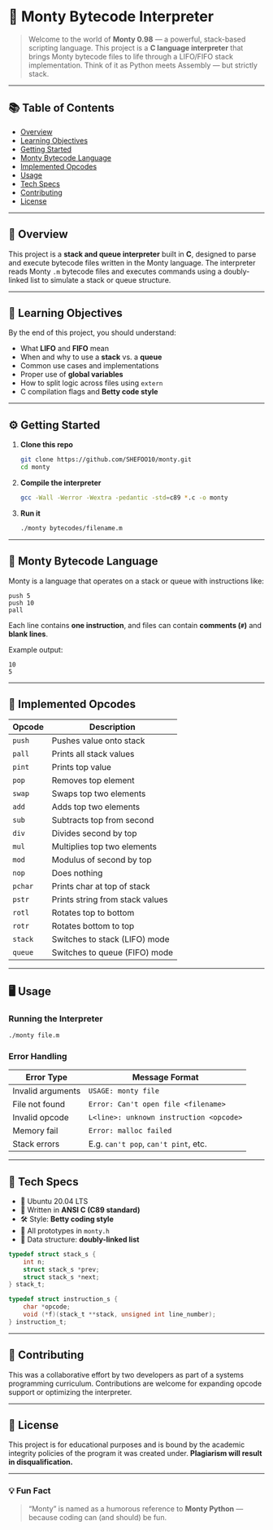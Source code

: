

# 🐍 Monty Bytecode Interpreter

> Welcome to the world of **Monty 0.98** — a powerful, stack-based scripting language. This project is a **C language interpreter** that brings Monty bytecode files to life through a LIFO/FIFO stack implementation. Think of it as Python meets Assembly — but strictly stack.

---

## 📚 Table of Contents

* [Overview](#-overview)
* [Learning Objectives](#-learning-objectives)
* [Getting Started](#-getting-started)
* [Monty Bytecode Language](#-monty-bytecode-language)
* [Implemented Opcodes](#-implemented-opcodes)
* [Usage](#-usage)
* [Tech Specs](#-tech-specs)
* [Contributing](#-contributing)
* [License](#-license)

---

## 📌 Overview

This project is a **stack and queue interpreter** built in **C**, designed to parse and execute bytecode files written in the Monty language.
The interpreter reads Monty `.m` bytecode files and executes commands using a doubly-linked list to simulate a stack or queue structure.

---

## 🧠 Learning Objectives

By the end of this project, you should understand:

* What **LIFO** and **FIFO** mean
* When and why to use a **stack** vs. a **queue**
* Common use cases and implementations
* Proper use of **global variables**
* How to split logic across files using `extern`
* C compilation flags and **Betty code style**

---

## ⚙️ Getting Started

1. **Clone this repo**

   ```bash
   git clone https://github.com/SHEFOO10/monty.git
   cd monty
   ```

2. **Compile the interpreter**

   ```bash
   gcc -Wall -Werror -Wextra -pedantic -std=c89 *.c -o monty
   ```

3. **Run it**

   ```bash
   ./monty bytecodes/filename.m
   ```

---

## 🐍 Monty Bytecode Language

Monty is a language that operates on a stack or queue with instructions like:

```monty
push 5
push 10
pall
```

Each line contains **one instruction**, and files can contain **comments (`#`)** and **blank lines**.

Example output:

```
10
5
```

---

## 📜 Implemented Opcodes

| Opcode  | Description                     |
| ------- | ------------------------------- |
| `push`  | Pushes value onto stack         |
| `pall`  | Prints all stack values         |
| `pint`  | Prints top value                |
| `pop`   | Removes top element             |
| `swap`  | Swaps top two elements          |
| `add`   | Adds top two elements           |
| `sub`   | Subtracts top from second       |
| `div`   | Divides second by top           |
| `mul`   | Multiplies top two elements     |
| `mod`   | Modulus of second by top        |
| `nop`   | Does nothing                    |
| `pchar` | Prints char at top of stack     |
| `pstr`  | Prints string from stack values |
| `rotl`  | Rotates top to bottom           |
| `rotr`  | Rotates bottom to top           |
| `stack` | Switches to stack (LIFO) mode   |
| `queue` | Switches to queue (FIFO) mode   |

---

## 🖥️ Usage

### Running the Interpreter

```bash
./monty file.m
```

### Error Handling

| Error Type        | Message Format                          |
| ----------------- | --------------------------------------- |
| Invalid arguments | `USAGE: monty file`                     |
| File not found    | `Error: Can't open file <filename>`     |
| Invalid opcode    | `L<line>: unknown instruction <opcode>` |
| Memory fail       | `Error: malloc failed`                  |
| Stack errors      | E.g. `can't pop`, `can't pint`, etc.    |

---

## 🧪 Tech Specs

* 🐧 Ubuntu 20.04 LTS
* 🧵 Written in **ANSI C (C89 standard)**
* 🛠️ Style: **Betty coding style**
* 📂 All prototypes in `monty.h`
* 🧱 Data structure: **doubly-linked list**

```c
typedef struct stack_s {
    int n;
    struct stack_s *prev;
    struct stack_s *next;
} stack_t;

typedef struct instruction_s {
    char *opcode;
    void (*f)(stack_t **stack, unsigned int line_number);
} instruction_t;
```

---

## 👥 Contributing

This was a collaborative effort by two developers as part of a systems programming curriculum. Contributions are welcome for expanding opcode support or optimizing the interpreter.

---

## 📜 License

This project is for educational purposes and is bound by the academic integrity policies of the program it was created under. **Plagiarism will result in disqualification.**

---

### 💡 Fun Fact

> “Monty” is named as a humorous reference to **Monty Python** — because coding can (and should) be fun.

